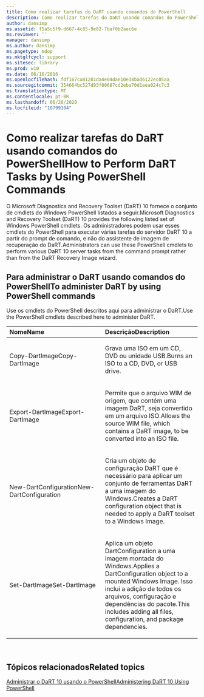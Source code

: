 ```yaml
---
title: Como realizar tarefas do DaRT usando comandos do PowerShell
description: Como realizar tarefas do DaRT usando comandos do PowerShell
author: dansimp
ms.assetid: f5a5c5f9-d667-4c85-9e82-7baf0b2aec6e
ms.reviewer: ''
manager: dansimp
ms.author: dansimp
ms.pagetype: mdop
ms.mktglfcycl: support
ms.sitesec: library
ms.prod: w10
ms.date: 06/16/2016
ms.openlocfilehash: fdf167ca81281da4e04dae10e34bad6122ec05aa
ms.sourcegitcommit: 354664bc527d93f80687cd2eba70d1eea024c7c3
ms.translationtype: MT
ms.contentlocale: pt-BR
ms.lasthandoff: 06/26/2020
ms.locfileid: "10799104"
---
```

# <span data-ttu-id="8ae52-103">Como realizar tarefas do DaRT usando comandos do PowerShell</span><span class="sxs-lookup"><span data-stu-id="8ae52-103">How to Perform DaRT Tasks by Using PowerShell Commands</span></span>


<span data-ttu-id="8ae52-104">O Microsoft Diagnostics and Recovery Toolset (DaRT) 10 fornece o conjunto de cmdlets do Windows PowerShell listados a seguir.</span><span class="sxs-lookup"><span data-stu-id="8ae52-104">Microsoft Diagnostics and Recovery Toolset (DaRT) 10 provides the following listed set of Windows PowerShell cmdlets.</span></span> <span data-ttu-id="8ae52-105">Os administradores podem usar esses cmdlets do PowerShell para executar várias tarefas do servidor DaRT 10 a partir do prompt de comando, e não do assistente de imagem de recuperação do DaRT.</span><span class="sxs-lookup"><span data-stu-id="8ae52-105">Administrators can use these PowerShell cmdlets to perform various DaRT 10 server tasks from the command prompt rather than from the DaRT Recovery Image wizard.</span></span>

## <span data-ttu-id="8ae52-106">Para administrar o DaRT usando comandos do PowerShell</span><span class="sxs-lookup"><span data-stu-id="8ae52-106">To administer DaRT by using PowerShell commands</span></span>


<span data-ttu-id="8ae52-107">Use os cmdlets do PowerShell descritos aqui para administrar o DaRT.</span><span class="sxs-lookup"><span data-stu-id="8ae52-107">Use the PowerShell cmdlets described here to administer DaRT.</span></span>

<table>
<colgroup>
<col width="50%" />
<col width="50%" />
</colgroup>
<thead>
<tr class="header">
<th align="left"><span data-ttu-id="8ae52-108">Nome</span><span class="sxs-lookup"><span data-stu-id="8ae52-108">Name</span></span></th>
<th align="left"><span data-ttu-id="8ae52-109">Descrição</span><span class="sxs-lookup"><span data-stu-id="8ae52-109">Description</span></span></th>
</tr>
</thead>
<tbody>
<tr class="odd">
<td align="left"><p><span data-ttu-id="8ae52-110">Copy-DartImage</span><span class="sxs-lookup"><span data-stu-id="8ae52-110">Copy-DartImage</span></span></p></td>
<td align="left"><p><span data-ttu-id="8ae52-111">Grava uma ISO em um CD, DVD ou unidade USB.</span><span class="sxs-lookup"><span data-stu-id="8ae52-111">Burns an ISO to a CD, DVD, or USB drive.</span></span></p></td>
</tr>
<tr class="even">
<td align="left"><p><span data-ttu-id="8ae52-112">Export-DartImage</span><span class="sxs-lookup"><span data-stu-id="8ae52-112">Export-DartImage</span></span></p></td>
<td align="left"><p><span data-ttu-id="8ae52-113">Permite que o arquivo WIM de origem, que contém uma imagem DaRT, seja convertido em um arquivo ISO.</span><span class="sxs-lookup"><span data-stu-id="8ae52-113">Allows the source WIM file, which contains a DaRT image, to be converted into an ISO file.</span></span></p></td>
</tr>
<tr class="odd">
<td align="left"><p><span data-ttu-id="8ae52-114">New-DartConfiguration</span><span class="sxs-lookup"><span data-stu-id="8ae52-114">New-DartConfiguration</span></span></p></td>
<td align="left"><p><span data-ttu-id="8ae52-115">Cria um objeto de configuração DaRT que é necessário para aplicar um conjunto de ferramentas DaRT a uma imagem do Windows.</span><span class="sxs-lookup"><span data-stu-id="8ae52-115">Creates a DaRT configuration object that is needed to apply a DaRT toolset to a Windows Image.</span></span></p></td>
</tr>
<tr class="even">
<td align="left"><p><span data-ttu-id="8ae52-116">Set-DartImage</span><span class="sxs-lookup"><span data-stu-id="8ae52-116">Set-DartImage</span></span></p></td>
<td align="left"><p><span data-ttu-id="8ae52-117">Aplica um objeto DartConfiguration a uma imagem montada do Windows.</span><span class="sxs-lookup"><span data-stu-id="8ae52-117">Applies a DartConfiguration object to a mounted Windows Image.</span></span> <span data-ttu-id="8ae52-118">Isso inclui a adição de todos os arquivos, configuração e dependências do pacote.</span><span class="sxs-lookup"><span data-stu-id="8ae52-118">This includes adding all files, configuration, and package dependencies.</span></span></p></td>
</tr>
</tbody>
</table>

 

## <span data-ttu-id="8ae52-119">Tópicos relacionados</span><span class="sxs-lookup"><span data-stu-id="8ae52-119">Related topics</span></span>


[<span data-ttu-id="8ae52-120">Administrar o DaRT 10 usando o PowerShell</span><span class="sxs-lookup"><span data-stu-id="8ae52-120">Administering DaRT 10 Using PowerShell</span></span>](administering-dart-10-using-powershell.md)

 

 





